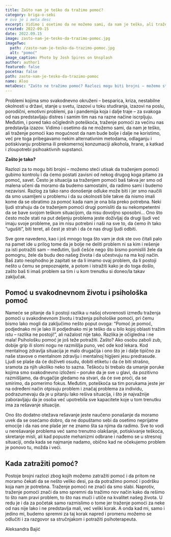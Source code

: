 ```yaml
---
title: Zašto nam je teško da tražimo pomoć?
category: briga-o-sebi
# ovo je i meta desc
excerpt: Vidimo i osetimo da ne možemo sami, da nam je teško, ali traženje pomoći kao mogućnost da nam bude bolje i dalje ne koristimo...
created: 2022-09-15
date: 2022.09.15
image: zasto-nam-je-tesko-da-trazimo-pomoc.jpg
imageTwo:
  path: /zasto-nam-je-tesko-da-trazimo-pomoc.jpg
  alt: "pomoć"
image_caption: Photo by Josh Spires on Unsplash
author: author1
featured: false
pocetna: false
path: zasto-nam-je-tesko-da-trazimo-pomoc
name: Aloo
metaDesc: "Zašto ne tražimo pomoć? Razlozi mogu biti brojni – možemo steći utisak da traženjem pomoći gubimo kontrolu i da ćemo postati zavisni od nekog drugog koga pitamo za pomoć, savet.."
---
```


Problemi kojima smo svakodnevno okruženi – besparica, kriza, nestabilne okolnosti u državi, stanje u svetu, izazovi u toku studiranja, izazovi na poslu, porodični, emotivni problemi, pa i pandemija koja i dalje traje – za svakoga od nas predstavljaju distres i samim tim nas na razne načine iscrpljuju. Međutim, i pored tako očiglednih poteškoća, traženje pomoći za većinu nas predstavlja izazov. Vidimo i osetimo da ne možemo sami, da nam je teško, ali traženje pomoći kao mogućnost da nam bude bolje i dalje ne koristimo, već pre toga pribegavamo nekim alternativnim metodama, odlaganju i potiskivanju problema ili prekomernoj konzumaciji alkohola, hrane, a katkad i zloupotrebi psihoaktivnih supstanci.

**Zašto je tako?**

Razlozi za to mogu biti brojni – možemo steći utisak da traženjem pomoći gubimo kontrolu i da ćemo postati zavisni od nekog drugog koga pitamo za pomoć, savet. Često je situacija sa traženjem pomoći baš takva jer smo od malena učeni da moramo da budemo samostalni, da radimo sami i budemo nezavisni. Razlog za tako rano donošenje odluke može biti i jer smo naučili da smo usamljeni u problemu i da su okolnosti bile takve da nismo imali kome da se obratimo za pomoć kada nam je ona bila preko potrebna. Neki ljudi strahuju da će traženjem pomoći drugi pomisliti da su nekompetentni da se bave svojom teškom situacijom, da nisu dovoljno sposobni... Ono što često može stati na put deljenju problema jeste doživljaj da drugi ljudi već imaju svoje probleme, pa im nisu potrebni i naši na sve to, da ćemo ih tako “ugušiti”, biti teret, ali čest je strah i da će nas drugi ljudi odbiti. 

Sve gore navedeno, kao i još mnogo toga što vam je dok ste ovo čitali palo na pamet ide u prilog tome da je bolje ne deliti problem ni sa kim i rešenje za isti potražiti sam – međutim, ljudi češće nego što bismo pomislili žele da pomognu, žele da budu deo našeg života i da učestvuju na ma koji način. Baš zato neophodno je zapitati se da li imamo ovaj problem, da li postoji nešto u čemu se prepoznajete, a potom i istražiti kako je do toga došlo, zašto baš ti imaš problem sa tim i u kom trenutku si doneo/la takav zaključak. 

## Pomoć u svakodnevnom životu i psihološka pomoć

Nameće se pitanje da li postoji razlika u našoj otvorenosti između traženja pomoći u svakodnevnom životu i traženja psihološke pomoći, pri čemu bismo lako mogli da zaključimo nešto poput ovoga: “Pomoć je pomoć, podjednako mi je lako ili podjednako mi je teško da u bilo kojoj oblasti tražim istu – razlika ne postoji!”, ali nažalost nije tako. Razlika je očigledna i ne mala! Psihološku pomoć je još teže potražiti. 
Zašto? Ako osobu zaboli zub, dobije grip ili slomi nogu ne razmišlja puno, već ode kod lekara. Kod mentalnog zdravlja situacija je malo drugačija i ono što je i dalje tipično za naše stavove o mentalnom zdravlju i mentalnoj higijeni jesu predrasude. Ljudi se plaše da će doživeti osudu, dobiti etiketu i da će biti strašno, sramota za njih ukoliko neko to sazna. Teškoću bi trebalo da umanje poruke kojima smo svakodnevno izloženi – poruke da je sve u glavi, da pozitivno razmišljamo, da drugačije gledamo na stvari, da će sve proći, da se smirimo, da pomerimo fokus. Međutim, poteškoća sa tim porukama jeste jer na određeni način otpisuju problem i značaj problema za individu, podrazumevaju da je u pitanju lako rešiva situacija, i što je najvažnije zaboravljaju da je osoba već upotrebila sve kapacitete koje u tom trenutku ima za rešavanje situacije. 


Ono što dodatno otežava rešavanje jeste naučeno ponašanje da moramo uvek da se osećamo dobro, da ne dopuštamo sebi da osetimo neprijatne emocije i da nas one plaše jer ne znamo šta sa njima da radimo. Sve to vodi u nerešavanje problema već samo trenutno olakšanje, potiskivanje teškoća, skretanje misli, ali kad popuste mehanizmi odbrane i nađemo se u stresnoj situaciji, onda kada se najmanje nadamo, obično kad ne očekujemo problem je ponovo tu, možda i veći.

## Kada zatražiti pomoć?

Postoje brojni razlozi zbog kojih možemo zatražiti pomoć i da pritom ne moramo čekati da se nešto veliko desi, pa da potražimo pomoć i podršku koja nam je potrebna. Traženje pomoći ne znači da smo slabi. Naprotiv, traženje pomoći znači da smo spremni da tražimo nov način kako da rešimo to što nam pravi problem, to što nas muči i utiče na kvalitet našeg života. U redu je i da za početak samo razmislimo o tome jer traženje pomoći za neke od nas nije lako i ne predstavlja mali, već veliki korak. A onda kad mi, samo i jedino mi, budemo spremni za taj korak napred i promenu možemo se odlučiti i za razgovor sa stručnjakom i potražiti psihoterapeuta.

Aleksandra Bajić

